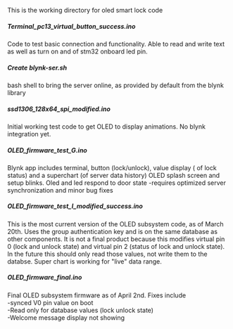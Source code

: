 This is the working directory for oled smart lock code

##### Terminal_pc13_virtual_button_success.ino
Code to test basic connection and functionality. Able to read and write text as well as turn on and of stm32 onboard led pin.

##### Create blynk-ser.sh
bash shell to bring the server online, as provided by default from the blynk library

##### ssd1306_128x64_spi_modified.ino
Initial working test code to get OLED to display animations. No blynk integration yet.

##### OLED_firmware_test_G.ino
Blynk app includes terminal, button (lock/unlock), value display ( of lock status)
and a superchart (of server data history)
OLED splash screen and setup blinks. Oled and led respond to door state
-requires optimized server synchronization and minor bug fixes

##### OLED_firmware_test_I_modified_success.ino
This is the most current version of the OLED subsystem code, as of March 20th. 
Uses the group authentication key and is on the same database as other components. 
It is not a final product because this modifies virtual pin 0 (lock and unlock state) and virtual pin 2 (status of lock and unlock state). 
In the future this should only read those values, not write them to the databse. 
Super chart is working for "live" data range.
  
##### OLED_firmware_final.ino
Final OLED subsystem firmware as of April 2nd. Fixes include  
-synced V0 pin value on boot   
-Read only for database values (lock unlock state)  
-Welcome message  display not showing  
